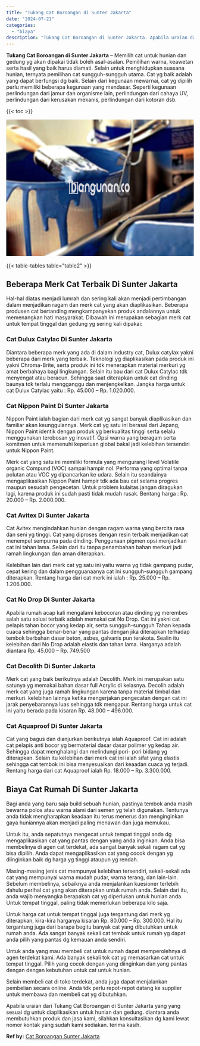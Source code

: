 ```yaml
---
title: "Tukang Cat Boroangan di Sunter Jakarta"
date: "2024-07-21"
categories: 
  - "biaya"
description: "Tukang Cat Boroangan di Sunter Jakarta. Apabila uraian dari Tukang Cat Boroangan di Sunter Jakarta yang yang sesuai dg untuk diaplikasikan untuk hunian dan g..."
---
```


**Tukang Cat Boroangan di Sunter Jakarta** – Memilih cat untuk hunian dan gedung yg akan dipakai tidak boleh asal-asalan. Pemilihan warna, keawetan serta hasil yang baik harus diamati. Selain untuk menghidupkan suasana hunian, ternyata pemilihan cat sungguh-sungguh utama. Cat yg baik adalah yang dapat berfungsi dg baik. Selain dari kegunaan mewarnai, cat yg dipilih perlu memiliki beberapa kegunaan yang mendasar. Seperti kegunaan perlindungan dari jamur dan organisme lain, perlindungan dari cahaya UV, perlindungan dari kerusakan mekanis, perlindungan dari kotoran dsb.

{{< toc >}}

![Tukang Cat Boroangan di Sunter Jakarta](/images/jasa-cat-murah10.png)

{{< table-tables table="table2" >}}

## Beberapa Merk Cat Terbaik Di Sunter Jakarta

Hal-hal diatas menjadi lumrah dan sering kali akan menjadi pertimbangan dalam menjadikan ragam dan merk cat yang akan diaplikasikan. Beberapa produsen cat bertanding mengkampanyekan produk andalannya untuk memenangkan hati masyarakat. Dibawah ini merupakan sebagian merk cat untuk tempat tinggal dan gedung yg sering kali dipakai:

### Cat Dulux Catylac Di Sunter Jakarta

Diantara beberapa merk yang ada di dalam industry cat, Dulux catylax yakni beberapa dari merk yang terbaik. Teknologi yg diaplikasikan pada produk ini yakni Chroma-Brite, serta produk ini tdk menerapkan material merkuri yg amat berbahaya bagi lingkungan. Selain itu bau dari cat Dulux Catylac tdk menyengat atau beracun. Sehingga saat diterapkan untuk cat dinding baunya tdk terlalu mengganggu dan menjengkelkan. Jangka harga untuk cat Dulux Catylac yaitu : Rp. 45.000 – Rp. 1.020.000.

### Cat Nippon Paint Di Sunter Jakarta

Nippon Paint ialah bagian dari merk cat yg sangat banyak diaplikasikan dan familiar akan keunggulannya. Merk cat yg satu ini berasal dari Jepang, Nippon Paint identik dengan produk yg berkualitas tinggi serta selalu menggunakan terobosan yg inovatif. Opsi warna yang beragam serta komitmen untuk memenuhi keperluan global bakal jadi kelebihan tersendiri untuk Nippon Paint.

Merk cat yang satu ini memiliki formula yang mengurangi level Volatile organic Compund (VOC) sampai hampir nol. Performa yang optimal tanpa polutan atau VOC yg dipancarkan ke udara. Selain itu seandainya mengaplikasikan Nippon Paint hampir tdk ada bau cat selama progres maupun sesudah pengecetan. Untuk problem kulaitas jangan diragukan lagi, karena produk ini sudah pasti tidak mudah rusak. Bentang harga : Rp. 20.000 – Rp. 2.000.000.

### Cat Avitex Di Sunter Jakarta

Cat Avitex mengindahkan hunian dengan ragam warna yang bercita rasa dan seni yg tinggi. Cat yang diproses dengan resin terbaik menjadikan cat menempel sempurna pada dinding. Penggunaan pigmen opsi menjadikan cat ini tahan lama. Selain dari itu tanpa penambahan bahan merkuri jadi ramah lingkungan dan aman diterapkan.

Kelebihan lain dari merk cat yg satu ini yaitu warna yg tidak gampang pudar, cepat kering dan dalam pengguanaanya cat ini sungguh-sungguh gampang diterapkan. Rentang harga dari cat merk ini ialah : Rp. 25.000 – Rp. 1.206.000.

### Cat No Drop Di Sunter Jakarta

Apabila rumah acap kali mengalami kebocoran atau dinding yg merembes salah satu solusi terbaik adalah memakai cat No Drop. Cat ini yakni cat pelapis tahan bocor yang kedap air, serta sungguh-sungguh Tahan kepada cuaca sehingga benar-benar yang pantas dengan jika diterapkan terhadap tembok berbahan dasar beton, asbes, galvanis pun terakota. Sealin itu kelebihan dari No Drop adalah elastis dan tahan lama. Harganya adalah diantara Rp. 45.000 – Rp. 749.500

### Cat Decolith Di Sunter Jakarta

Merk cat yang baik berikutnya adalah Decolith. Merk ini merupakan satu satunya yg memakai bahan dasar full Acrylic di kelasnya. Decolih adalah merk cat yang juga ramah lingkungan karena tanpa material timbal dan merkuri. kelebihan lainnya ketika mengerjakan pengecatan dengan cat ini jarak penyebarannya luas sehingga tdk mengapur. Rentang harga untuk cat ini yaitu berada pada kisaran Rp. 48.000 – 496.000.

### Cat Aquaproof Di Sunter Jakarta

Cat yang bagus dan dianjurkan berikutnya ialah Aquaproof. Cat ini adalah cat pelapis anti bocor yg bermaterial dasar dasar polimer yg kedap air. Sehingga dapat menghalangi dan melindungi pori- pori bidang yg diterapkan. Selain itu kelebihan dari merk cat ini ialah sifat yang elastis sehingga cat tembok ini bisa menyesuaikan dari keaadan cuaca yg terjadi. Rentang harga dari cat Aquaproof ialah Rp. 18.000 – Rp. 3.300.000.

## Biaya Cat Rumah Di Sunter Jakarta

Bagi anda yang baru saja build sebuah hunian, pastinya tembok anda masih bewarna polos atau warna alami dari semen yg telah digunakan. Tentunya anda tidak mengharapkan keadaan itu terus menerus dan menginginkan gaya huniannya akan menjadi paling menawan dan juga memukau.

Untuk itu, anda sepatutnya mengecat untuk tempat tinggal anda dg mengaplikasikan cat yang pantas dengan yang anda inginkan. Anda bisa membelinya di agen cat terdekat, ada sangat banyak sekali ragam cat yg bisa dipilih. Anda dapat mengaplikasikan cat yang cocok dengan yg diinginkan baik dg harga yg tinggi ataupun yg rendah.

Masing-masing jenis cat mempunyai kelebihan tersendiri, sekali-sekali ada cat yang mempunyai warna mudah pudar, warna terang, dan lain-lain. Sebelum membelinya, sebaiknya anda menjalankan kuesioner terlebih dahulu perihal cat yang akan diterapkan untuk rumah anda. Selain dari itu, anda wajib menyangka berapakah cat yg diperlukan untuk hunian anda. Untuk tempat tinggal, paling tidak memerlukan beberapa kilo saja.

Untuk harga cat untuk tempat tinggal juga tergantung dari merk yg diterapkan, kira-kira harganya kisaran Rp. 80.000 – Rp. 300.000. Hal itu tergantung juga dari barapa begitu banyak cat yang dibutuhkan untuk rumah anda. Ada sangat banyak sekali cat tembok untuk rumah yg dapat anda pilih yang pantas dg kemauan anda sendiri.

Untuk anda yang mau membeli cat untuk rumah dapat memperolehnya di agen terdekat kami. Ada banyak sekali tok cat yg memasarkan cat untuk tempat tinggal. Pilih yang cocok dengan yang diinginkan dan yang pantas dengan dengan kebutuhan untuk cat untuk hunian.

Selain membeli cat di toko terdekat, anda juga dapat menjalankan pembelian secara online. Anda tdk perlu repot-repot datang ke supplier untuk membawa dan membeli cat yg dibutuhkan.

Apabila uraian dari Tukang Cat Boroangan di Sunter Jakarta yang yang sesuai dg untuk diaplikasikan untuk hunian dan gedung. diantara anda membutuhkan produk dan jasa kami, silahkan konsultasikan dg kami lewat nomor kontak yang sudah kami sediakan. terima kasih.

**Ref by:** [Cat Boroangan Sunter Jakarta](https://id.wikipedia.org/wiki/Cat)
